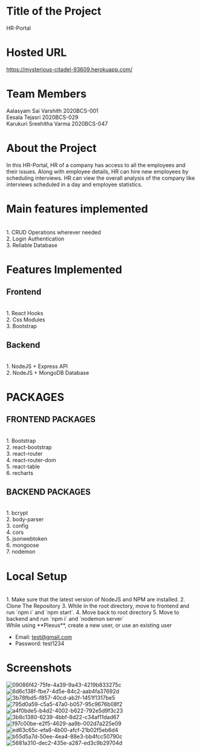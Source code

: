 # Title of the Project
HR-Portal

# Hosted URL
https://mysterious-citadel-93609.herokuapp.com/

# Team Members
Aalasyam Sai Varshith 2020BCS-001
<br/>Eesala Tejasri 2020BCS-029
<br/> Karukuri Sreehitha Varma 2020BCS-047

# About the Project
In this HR-Portal, HR of a company has access to all the employees and their issues. Along with employee details, HR can hire new employees by scheduling interviews. HR can view the overall analysis of the company like interviews scheduled in a day and employee statistics.

# Main features implemented
<br/>
1. CRUD Operations wherever needed
<br/>
2. Login Authentication
<br/>3. Reliable Database

# Features Implemented
## Frontend
<br/>
1. React Hooks
<br/>
2. Css Modules
<br/>
3. Bootstrap

## Backend
<br/>
1. NodeJS + Express API
<br/>
2. NodeJS + MongoDB Database 

# PACKAGES
## FRONTEND PACKAGES
<br/>
1. Bootstrap
<br/>
2. react-bootstrap
<br/>
3. react-router
<br/>
4. react-router-dom
<br/>
5. react-table
<br/>
6. recharts

## BACKEND PACKAGES
<br/>
1. bcrypt
<br/>
2. body-parser
<br/>
3. config
<br/>
4. cors
<br/>
5. jsonwebtoken
<br/>
6. mongoose
<br/>
7. nodemon

# Local Setup
<br/>
1. Make sure that the latest version of NodeJS and NPM are installed.
2. Clone The Repository
3. While in the root directory, move to frontend and run `npm i` and `npm start`.
4. Move back to root directory
5. Move to backend and run `npm i` and `nodemon server`
<br/>
While using **Plexus**, create a new user, or use an existing user

* Email: test@gmail.com
* Password: test1234

# Screenshots
![09086f42-75fe-4a39-9a43-4219b833275c](https://user-images.githubusercontent.com/85741790/154857126-768a89e9-993f-4e73-b311-535604365edb.jpg)
![6d6c138f-fbe7-4d5e-84c2-aab4fa37692d](https://user-images.githubusercontent.com/85741790/154857130-5bedf969-ba91-4700-930e-946a607eeb0b.jpg)
![3b78fbd5-f857-40cd-ab2f-1451f1317be5](https://user-images.githubusercontent.com/85741790/154857137-6bf03d14-4634-4498-b906-0de3f41fbf13.jpg)
![795d0a59-c5a5-47a0-b057-95c9676b08f2](https://user-images.githubusercontent.com/85741790/154857140-539e84f4-31c2-4f4d-ab10-6b7840841c2a.jpg)
![a4f0bde5-b4d2-4002-b622-792e5d9f3c23](https://user-images.githubusercontent.com/85741790/154857143-2e7a0add-c3e0-4630-abe8-49627fdf8b95.jpg)
![3b8c1380-6239-4bbf-8d22-c34af11dad67](https://user-images.githubusercontent.com/85741790/154857150-b44b6de9-92f8-4b9b-8621-1b2b3948b415.jpg)
![f97c00be-e2f5-4629-aa9b-002d7a225e09](https://user-images.githubusercontent.com/85741790/154857155-e40a2c86-9c2e-47ba-b735-44d2a2063fe6.jpg)
![ed63c65c-efa6-4b00-afcf-21b02f5eb6d4](https://user-images.githubusercontent.com/85741790/154857164-5be0bd46-492e-49e5-b604-690fe39f174c.jpg)
![b55d5a7d-50ee-4ea4-88e3-bb4fcc50790c](https://user-images.githubusercontent.com/85741790/154857213-55f41ac2-32c7-4570-987a-e96cad77e23d.jpg)
![5681a310-dec2-435e-a287-ed3c9b29704d](https://user-images.githubusercontent.com/85741790/154857227-c272a925-aa39-4d84-8f85-149a97a297f3.jpg)


